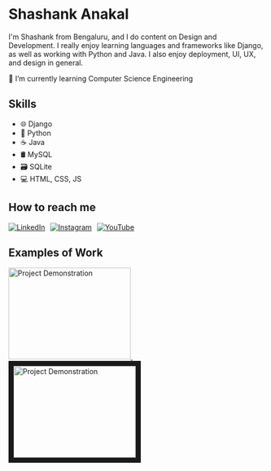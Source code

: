 # Shashank Anakal
I'm Shashank from Bengaluru, and I do content on Design and Development. I really enjoy learning languages and frameworks like Django, as well as working with Python and Java. I also enjoy deployment, UI, UX, and design in general.

🌱 I’m currently learning Computer Science Engineering

## Skills 
* 🌐 Django
* 🐍 Python
* ☕ Java
* 🛢️ MySQL
* 🗃️ SQLite
* 💻 HTML, CSS, JS

## How to reach me

<div style="display: flex; gap: 10px;">
  <a href="https://www.linkedin.com/in/shashank-anakal/" target="_blank"><img src="https://img.shields.io/badge/-LinkedIn-blue?style=flat&logo=linkedin&logoColor=white" alt="LinkedIn"></a>
  <a href="https://www.instagram.com/shashank.4705/" target="_blank"><img src="https://img.shields.io/badge/-Instagram-E4405F?style=flat&logo=instagram&logoColor=white" alt="Instagram"></a>
 <a href="https://www.youtube.com/@shashank.4705" target="_blank">
  <img src="https://img.shields.io/badge/-YouTube-FF0000?style=flat&logo=youtube&logoColor=white" alt="YouTube" />
</a>
</div>

## Examples of Work
<a href="https://youtu.be/qxkl5bzIaqo?si=Nc8QmFZi6nkV7elN" target="_blank">
    <img src="https://img.youtube.com/vi/qxkl5bzIaqo/0.jpg" 
    alt="Project Demonstration" width="240" height="180" border="0" />
</a>
 &nbsp; &nbsp;
<a href="https://youtu.be/xcer2nJHuME?si=M9xLOwjwamzd4cL2" target="_blank">
    <img src="https://img.youtube.com/vi/xcer2nJHuME/0.jpg" 
         alt="Project Demonstration" width="240" height="180" border="10" />
</a>

